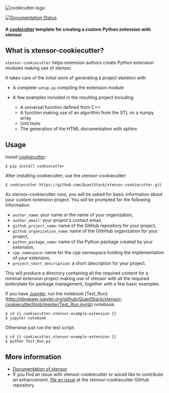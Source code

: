 ![cookicutter-logo](./cookiecutter.png)

[![Documentation Status](https://readthedocs.org/projects/xtensor/badge/?version=latest)](https://xtensor.readthedocs.io/en/latest/?badge=latest)

#### A [cookicutter](https://github.com/audreyr/cookiecutter) template for creating a custom Python extension with xtensor

## What is xtensor-cookiecutter?

`xtensor-cookiecutter` helps extension authors create Python extension modules making use of xtensor.

It takes care of the initial work of generating a project skeleton with

- A complete `setup.py` compiling the extension module
- A few examples included in the resulting project including

    - A universal function defined from C++
    - A function making use of an algorithm from the STL on a numpy array
    - Unit tests
    - The generation of the HTML documentation with sphinx

## Usage

Install [cookiecutter](https://github.com/audreyr/cookiecutter):

    $ pip install cookiecutter

After installing cookiecutter, use the xtensor-cookiecutter:

    $ cookiecutter https://github.com/QuantStack/xtensor-cookiecutter.git

As xtensor-cookiecutter runs, you will be asked for basic information about
your custom extension project. You will be prompted for the following
information:

- `author_name`: your name or the name of your organization,
- `author_email`: your project's contact email,
- `github_project_name`: name of the GitHub repository for your project,
- `github_organization_name`: name of the GithHub organization for your project,
- `python_package_name`: name of the Python package created by your extension,
- `cpp_namespace`: name for the cpp namespace holding the implementation of your extension,
- `project_short_description`: a short description for your project.
  
This will produce a directory containing all the required content for a minimal extension
project making use of xtensor with all the required boilerplate for package management,
together with a few basic examples.

If you have [Jupyter](jupyter.org), run the notebook [Test_Run]:(http://nbviewer.jupyter.org/github/QuantStack/xtensor-cookiecutter/blob/master/Test_Run.ipynb) notebook:

    $ cd {{ cookiecutter.xtensor-example-extension }}
    $ jupyter notebook

Otherwise just run the test script:

    $ cd {{ cookiecutter.xtensor-example-extension }}
    $ python Test_Run.py



## More information

- [Documentation of xtensor](https://xtensor.readthedocs.io/en/latest/)
- If you find an issue with xtensor-cookiecutter or would like to contribute an
  enhancement, [file an issue](https://github.com/QuantStack/xtensor-cookiecutter/issues/new)
  at the xtensor-cookiecutter GitHub repository
